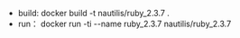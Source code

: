 - build: docker build -t nautilis/ruby_2.3.7 .
- run： docker run -ti --name ruby_2.3.7 nautilis/ruby_2.3.7
